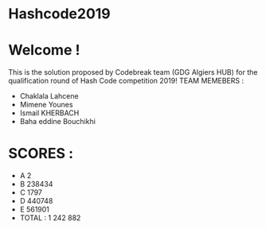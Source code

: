# Hashcode2019
# Welcome !
This is the solution proposed by Codebreak team (GDG Algiers HUB) for the qualification round of Hash Code competition 2019!
TEAM MEMEBERS :
- Chaklala Lahcene
- Mimene Younes
- Ismail KHERBACH
- Baha eddine Bouchikhi




 # SCORES : 
 *    A 2
 *    B 238434
 *    C 1797
 *    D 440748
 *    E 561901
 * TOTAL : 1 242 882
 
